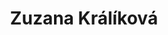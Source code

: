 ---
template: team-member
title: Zuzana Králíková
firstName: Zuzana
lastName: Králíková
slug: /zuzana-kralikova
order: 0
category: core
description: Administrativa
featuredImage: /assets/members/zuzana-kralikova-thumbnail.jpg
language: cz
---